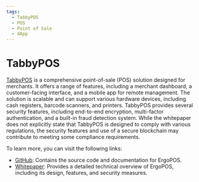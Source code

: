 ```yaml
---
tags:
  - TabbyPOS
  - POS
  - Point of Sale
  - dApp
---
```


# TabbyPOS

[TabbyPOS](https://tabbylab.io) is a comprehensive point-of-sale (POS) solution designed for merchants. It offers a range of features, including a merchant dashboard, a customer-facing interface, and a mobile app for remote management. The solution is scalable and can support various hardware devices, including cash registers, barcode scanners, and printers. TabbyPOS provides several security features, including end-to-end encryption, multi-factor authentication, and a built-in fraud detection system. While the whitepaper does not explicitly state that TabbyPOS is designed to comply with various regulations, the security features and use of a secure blockchain may contribute to meeting some compliance requirements.

To learn more, you can visit the following links:

- [GitHub](https://github.com/Kolmen-Tech/ErgoPOS): Contains the source code and documentation for ErgoPOS.
- [Whitepaper](https://ergopos.io/upload/ErgoPOS_Whitepaper_EN.pdf): Provides a detailed technical overview of ErgoPOS, including its design, features, and security measures.
